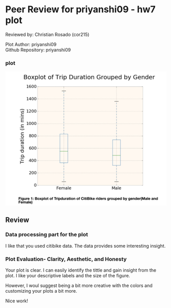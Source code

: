 # Peer Review for priyanshi09  - hw7 plot
Reviewed by: Christian Rosado (cor215) <br/>

Plot Author:  priyanshi09 <br/>
Github Repository: priyanshi09 <br/>

### plot 
![Plot](plot.png)

## Review
### Data processing part for the plot
I like that you used citibike data. The data provides some interesting insight.

### Plot Evaluation- Clarity, Aesthetic, and Honesty
Your plot is clear. I can easily identify the tittle and gain insight from the plot. I like your descriptive labels and the size of the figure. 

However, I woul suggest being a bit more creative with the colors and customizing your plots a bit more.

Nice work!

